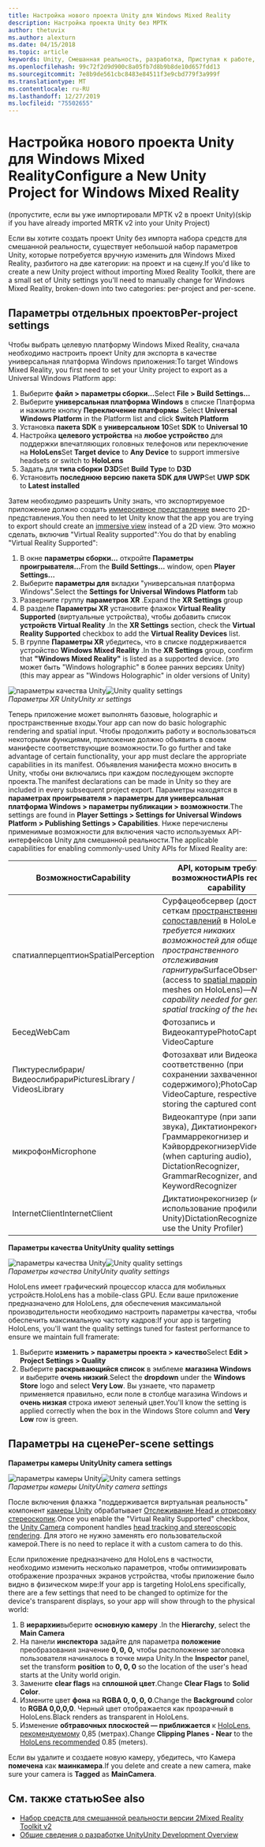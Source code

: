 ```yaml
---
title: Настройка нового проекта Unity для Windows Mixed Reality
description: Настройка проекта Unity без МРТК
author: thetuvix
ms.author: alexturn
ms.date: 04/15/2018
ms.topic: article
keywords: Unity, Смешанная реальность, разработка, Приступая к работе, новый проект
ms.openlocfilehash: 99c72f2d9d900c8a05fb7d8b9b8de10d657fdd13
ms.sourcegitcommit: 7e8b9de561cbc8483e84511f3e9cbd779f3a999f
ms.translationtype: MT
ms.contentlocale: ru-RU
ms.lasthandoff: 12/27/2019
ms.locfileid: "75502655"
---
```

# <a name="configure-a-new-unity-project-for-windows-mixed-reality"></a><span data-ttu-id="b09d3-104">Настройка нового проекта Unity для Windows Mixed Reality</span><span class="sxs-lookup"><span data-stu-id="b09d3-104">Configure a New Unity Project for Windows Mixed Reality</span></span> 

<span data-ttu-id="b09d3-105">(пропустите, если вы уже импортировали МРТК v2 в проект Unity)</span><span class="sxs-lookup"><span data-stu-id="b09d3-105">(skip if you have already imported MRTK v2 into your Unity Project)</span></span>

<span data-ttu-id="b09d3-106">Если вы хотите создать проект Unity без импорта набора средств для смешанной реальности, существует небольшой набор параметров Unity, которые потребуется вручную изменить для Windows Mixed Reality, разбитого на две категории: на проект и на сцену.</span><span class="sxs-lookup"><span data-stu-id="b09d3-106">If you'd like to create a new Unity project without importing Mixed Reality Toolkit, there are a small set of Unity settings you'll need to manually change for Windows Mixed Reality, broken-down into two categories: per-project and per-scene.</span></span>

## <a name="per-project-settings"></a><span data-ttu-id="b09d3-107">Параметры отдельных проектов</span><span class="sxs-lookup"><span data-stu-id="b09d3-107">Per-project settings</span></span>

<span data-ttu-id="b09d3-108">Чтобы выбрать целевую платформу Windows Mixed Reality, сначала необходимо настроить проект Unity для экспорта в качестве универсальная платформа Windows приложения:</span><span class="sxs-lookup"><span data-stu-id="b09d3-108">To target Windows Mixed Reality, you first need to set your Unity project to export as a Universal Windows Platform app:</span></span> 
1. <span data-ttu-id="b09d3-109">Выберите **файл > параметры сборки...**</span><span class="sxs-lookup"><span data-stu-id="b09d3-109">Select **File > Build Settings...**</span></span>
2. <span data-ttu-id="b09d3-110">Выберите **универсальная платформа Windows** в списке Платформа и нажмите кнопку **Переключение платформы** .</span><span class="sxs-lookup"><span data-stu-id="b09d3-110">Select **Universal Windows Platform** in the Platform list and click **Switch Platform**</span></span>
3. <span data-ttu-id="b09d3-111">Установка **пакета SDK** в **универсальном 10**</span><span class="sxs-lookup"><span data-stu-id="b09d3-111">Set **SDK** to **Universal 10**</span></span>
4. <span data-ttu-id="b09d3-112">Настройка **целевого устройства** на **любое устройство** для поддержки впечатляющих головных телефонов или переключение на **HoloLens**</span><span class="sxs-lookup"><span data-stu-id="b09d3-112">Set **Target device** to **Any Device** to support immersive headsets or switch to **HoloLens**</span></span>
5. <span data-ttu-id="b09d3-113">Задать для **типа сборки** **D3D**</span><span class="sxs-lookup"><span data-stu-id="b09d3-113">Set **Build Type** to **D3D**</span></span>
6. <span data-ttu-id="b09d3-114">Установить **последнюю версию** **пакета SDK для UWP**</span><span class="sxs-lookup"><span data-stu-id="b09d3-114">Set **UWP SDK** to **Latest installed**</span></span>

<span data-ttu-id="b09d3-115">Затем необходимо разрешить Unity знать, что экспортируемое приложение должно создать [иммерсивное представление](app-views.md) вместо 2D-представления.</span><span class="sxs-lookup"><span data-stu-id="b09d3-115">You then need to let Unity know that the app you are trying to export should create an [immersive view](app-views.md) instead of a 2D view.</span></span> <span data-ttu-id="b09d3-116">Это можно сделать, включив "Virtual Reality supported":</span><span class="sxs-lookup"><span data-stu-id="b09d3-116">You do that by enabling "Virtual Reality Supported":</span></span>
1. <span data-ttu-id="b09d3-117">В окне **параметры сборки...** откройте **Параметры проигрывателя...**</span><span class="sxs-lookup"><span data-stu-id="b09d3-117">From the **Build Settings...** window, open **Player Settings...**</span></span>
2. <span data-ttu-id="b09d3-118">Выберите **параметры для** вкладки "универсальная платформа Windows".</span><span class="sxs-lookup"><span data-stu-id="b09d3-118">Select the **Settings for Universal Windows Platform** tab</span></span>
3. <span data-ttu-id="b09d3-119">Разверните группу **параметров XR** .</span><span class="sxs-lookup"><span data-stu-id="b09d3-119">Expand the **XR Settings** group</span></span>
4. <span data-ttu-id="b09d3-120">В разделе **Параметры XR** установите флажок **Virtual Reality Supported** (виртуальные устройства), чтобы добавить список **устройств Virtual Reality** .</span><span class="sxs-lookup"><span data-stu-id="b09d3-120">In the **XR Settings** section, check the **Virtual Reality Supported** checkbox to add the **Virtual Reality Devices** list.</span></span>
5. <span data-ttu-id="b09d3-121">В группе **Параметры XR** убедитесь, что в списке поддерживается устройство **Windows Mixed Reality** .</span><span class="sxs-lookup"><span data-stu-id="b09d3-121">In the **XR Settings** group, confirm that **"Windows Mixed Reality"** is listed as a supported device.</span></span> <span data-ttu-id="b09d3-122">(это может быть "Windows holographic" в более ранних версиях Unity)</span><span class="sxs-lookup"><span data-stu-id="b09d3-122">(this may appear as "Windows Holographic" in older versions of Unity)</span></span>

<span data-ttu-id="b09d3-123">![параметры качества Unity](images/getting-started-unity-quality-settings.jpg)</span><span class="sxs-lookup"><span data-stu-id="b09d3-123">![Unity quality settings](images/getting-started-unity-quality-settings.jpg)</span></span><br>
<span data-ttu-id="b09d3-124">*Параметры XR Unity*</span><span class="sxs-lookup"><span data-stu-id="b09d3-124">*Unity xr settings*</span></span>

<span data-ttu-id="b09d3-125">Теперь приложение может выполнять базовые, holographic и пространственные входы.</span><span class="sxs-lookup"><span data-stu-id="b09d3-125">Your app can now do basic holographic rendering and spatial input.</span></span> <span data-ttu-id="b09d3-126">Чтобы продолжить работу и воспользоваться некоторыми функциями, приложение должно объявить в своем манифесте соответствующие возможности.</span><span class="sxs-lookup"><span data-stu-id="b09d3-126">To go further and take advantage of certain functionality, your app must declare the appropriate capabilities in its manifest.</span></span> <span data-ttu-id="b09d3-127">Объявления манифеста можно вносить в Unity, чтобы они включались при каждом последующем экспорте проекта.</span><span class="sxs-lookup"><span data-stu-id="b09d3-127">The manifest declarations can be made in Unity so they are included in every subsequent project export.</span></span> <span data-ttu-id="b09d3-128">Параметры находятся в **параметрах проигрывателя > параметры для универсальная платформа Windows > параметры публикации > возможности**.</span><span class="sxs-lookup"><span data-stu-id="b09d3-128">The settings are found in **Player Settings > Settings for Universal Windows Platform > Publishing Settings > Capabilities**.</span></span> <span data-ttu-id="b09d3-129">Ниже перечислены применимые возможности для включения часто используемых API-интерфейсов Unity для смешанной реальности.</span><span class="sxs-lookup"><span data-stu-id="b09d3-129">The applicable capabilities for enabling commonly-used Unity APIs for Mixed Reality are:</span></span>

|  <span data-ttu-id="b09d3-130">Возможности</span><span class="sxs-lookup"><span data-stu-id="b09d3-130">Capability</span></span>  |  <span data-ttu-id="b09d3-131">API, которым требуются возможности</span><span class="sxs-lookup"><span data-stu-id="b09d3-131">APIs requiring capability</span></span> | 
|----------|----------|
|  <span data-ttu-id="b09d3-132">спатиалперцептион</span><span class="sxs-lookup"><span data-stu-id="b09d3-132">SpatialPerception</span></span>  |  <span data-ttu-id="b09d3-133">Сурфацеобсервер (доступ к сеткам [пространственных сопоставлений](spatial-mapping.md) в HoloLens)&mdash;*не требуется никаких возможностей для общего пространственного отслеживания гарнитуры*</span><span class="sxs-lookup"><span data-stu-id="b09d3-133">SurfaceObserver (access to [spatial mapping](spatial-mapping.md) meshes on HoloLens)&mdash;*No capability needed for general spatial tracking of the headset*</span></span> | 
|  <span data-ttu-id="b09d3-134">Бесед</span><span class="sxs-lookup"><span data-stu-id="b09d3-134">WebCam</span></span>  |  <span data-ttu-id="b09d3-135">Фотозапись и Видеокаптуре</span><span class="sxs-lookup"><span data-stu-id="b09d3-135">PhotoCapture and VideoCapture</span></span> | 
|  <span data-ttu-id="b09d3-136">Пиктуреслибрари/Видеослибрари</span><span class="sxs-lookup"><span data-stu-id="b09d3-136">PicturesLibrary / VideosLibrary</span></span>  |  <span data-ttu-id="b09d3-137">Фотозахват или Видеокаптуре, соответственно (при сохранении захваченного содержимого);</span><span class="sxs-lookup"><span data-stu-id="b09d3-137">PhotoCapture or VideoCapture, respectively (when storing the captured content)</span></span> | 
|  <span data-ttu-id="b09d3-138">микрофон</span><span class="sxs-lookup"><span data-stu-id="b09d3-138">Microphone</span></span>  |  <span data-ttu-id="b09d3-139">Видеокаптуре (при записи звука), Диктатионрекогнизер, Граммаррекогнизер и Кэйвордрекогнизер</span><span class="sxs-lookup"><span data-stu-id="b09d3-139">VideoCapture (when capturing audio), DictationRecognizer, GrammarRecognizer, and KeywordRecognizer</span></span> | 
|  <span data-ttu-id="b09d3-140">InternetClient</span><span class="sxs-lookup"><span data-stu-id="b09d3-140">InternetClient</span></span>  |  <span data-ttu-id="b09d3-141">Диктатионрекогнизер (и использование профилировщика Unity)</span><span class="sxs-lookup"><span data-stu-id="b09d3-141">DictationRecognizer (and to use the Unity Profiler)</span></span> | 

<span data-ttu-id="b09d3-142">**Параметры качества Unity**</span><span class="sxs-lookup"><span data-stu-id="b09d3-142">**Unity quality settings**</span></span>

<span data-ttu-id="b09d3-143">![параметры качества Unity](images/getting-started-unity-quality-settings.jpg)</span><span class="sxs-lookup"><span data-stu-id="b09d3-143">![Unity quality settings](images/getting-started-unity-quality-settings.jpg)</span></span><br>
<span data-ttu-id="b09d3-144">*Параметры качества Unity*</span><span class="sxs-lookup"><span data-stu-id="b09d3-144">*Unity quality settings*</span></span>

<span data-ttu-id="b09d3-145">HoloLens имеет графический процессор класса для мобильных устройств.</span><span class="sxs-lookup"><span data-stu-id="b09d3-145">HoloLens has a mobile-class GPU.</span></span> <span data-ttu-id="b09d3-146">Если ваше приложение предназначено для HoloLens, для обеспечения максимальной производительности необходимо настроить параметры качества, чтобы обеспечить максимальную частоту кадров:</span><span class="sxs-lookup"><span data-stu-id="b09d3-146">If your app is targeting HoloLens, you'll want the quality settings tuned for fastest performance to ensure we maintain full framerate:</span></span>
1. <span data-ttu-id="b09d3-147">Выберите **изменить > параметры проекта > качество**</span><span class="sxs-lookup"><span data-stu-id="b09d3-147">Select **Edit > Project Settings > Quality**</span></span>
2. <span data-ttu-id="b09d3-148">Выберите **раскрывающийся список** в эмблеме **магазина Windows** и выберите **очень низкий**.</span><span class="sxs-lookup"><span data-stu-id="b09d3-148">Select the **dropdown** under the **Windows Store** logo and select **Very Low**.</span></span> <span data-ttu-id="b09d3-149">Вы узнаете, что параметр применяется правильно, если поле в столбце магазина Windows и **очень низкая** строка имеют зеленый цвет.</span><span class="sxs-lookup"><span data-stu-id="b09d3-149">You'll know the setting is applied correctly when the box in the Windows Store column and **Very Low** row is green.</span></span>

## <a name="per-scene-settings"></a><span data-ttu-id="b09d3-150">Параметры на сцене</span><span class="sxs-lookup"><span data-stu-id="b09d3-150">Per-scene settings</span></span>

<span data-ttu-id="b09d3-151">**Параметры камеры Unity**</span><span class="sxs-lookup"><span data-stu-id="b09d3-151">**Unity camera settings**</span></span>

<span data-ttu-id="b09d3-152">![параметры камеры Unity](images/Unitycamerasettings.png)</span><span class="sxs-lookup"><span data-stu-id="b09d3-152">![Unity camera settings](images/Unitycamerasettings.png)</span></span><br>
<span data-ttu-id="b09d3-153">*Параметры камеры Unity*</span><span class="sxs-lookup"><span data-stu-id="b09d3-153">*Unity camera settings*</span></span>

<span data-ttu-id="b09d3-154">После включения флажка "поддерживается виртуальная реальность" компонент [камеры Unity](camera-in-unity.md) обрабатывает [Отслеживание Head и отрисовку стереоскопик](rendering.md).</span><span class="sxs-lookup"><span data-stu-id="b09d3-154">Once you enable the "Virtual Reality Supported" checkbox, the [Unity Camera](camera-in-unity.md) component handles [head tracking and stereoscopic rendering](rendering.md).</span></span> <span data-ttu-id="b09d3-155">Для этого не нужно заменять его пользовательской камерой.</span><span class="sxs-lookup"><span data-stu-id="b09d3-155">There is no need to replace it with a custom camera to do this.</span></span>

<span data-ttu-id="b09d3-156">Если приложение предназначено для HoloLens в частности, необходимо изменить несколько параметров, чтобы оптимизировать отображение прозрачных экранов устройства, чтобы приложение было видно в физическом мире:</span><span class="sxs-lookup"><span data-stu-id="b09d3-156">If your app is targeting HoloLens specifically, there are a few settings that need to be changed to optimize for the device's transparent displays, so your app will show through to the physical world:</span></span>
1. <span data-ttu-id="b09d3-157">В **иерархии**выберите **основную камеру** .</span><span class="sxs-lookup"><span data-stu-id="b09d3-157">In the **Hierarchy**, select the **Main Camera**</span></span>
2. <span data-ttu-id="b09d3-158">На панели **инспектора** задайте для параметра **положение** преобразования значение **0, 0, 0,** чтобы расположение заголовка пользователя начиналось в точке мира Unity.</span><span class="sxs-lookup"><span data-stu-id="b09d3-158">In the **Inspector** panel, set the transform **position** to **0, 0, 0** so the location of the user's head starts at the Unity world origin.</span></span>
3. <span data-ttu-id="b09d3-159">Замените **clear flags** на **сплошной цвет**.</span><span class="sxs-lookup"><span data-stu-id="b09d3-159">Change **Clear Flags** to **Solid Color**.</span></span>
4. <span data-ttu-id="b09d3-160">Измените цвет **фона** на **RGBA 0, 0, 0, 0**.</span><span class="sxs-lookup"><span data-stu-id="b09d3-160">Change the **Background** color to **RGBA 0,0,0,0**.</span></span> <span data-ttu-id="b09d3-161">Черный цвет отображается как прозрачный в HoloLens.</span><span class="sxs-lookup"><span data-stu-id="b09d3-161">Black renders as transparent in HoloLens.</span></span>
5. <span data-ttu-id="b09d3-162">Изменение **обтравочных плоскостей — приближается** к [HoloLens, рекомендуемому](camera-in-unity.md#clip-planes) 0,85 (метрах).</span><span class="sxs-lookup"><span data-stu-id="b09d3-162">Change **Clipping Planes - Near** to the [HoloLens recommended](camera-in-unity.md#clip-planes) 0.85 (meters).</span></span>

<span data-ttu-id="b09d3-163">Если вы удалите и создаете новую камеру, убедитесь, что Камера **помечена** как **маинкамера**.</span><span class="sxs-lookup"><span data-stu-id="b09d3-163">If you delete and create a new camera, make sure your camera is **Tagged** as **MainCamera**.</span></span>


## <a name="see-also"></a><span data-ttu-id="b09d3-164">См. также статью</span><span class="sxs-lookup"><span data-stu-id="b09d3-164">See also</span></span>
* [<span data-ttu-id="b09d3-165">Набор средств для смешанной реальности версии 2</span><span class="sxs-lookup"><span data-stu-id="b09d3-165">Mixed Reality Toolkit v2</span></span>](mrtk-getting-started.md)
* [<span data-ttu-id="b09d3-166">Общие сведения о разработке Unity</span><span class="sxs-lookup"><span data-stu-id="b09d3-166">Unity Development Overview</span></span>](unity-development-overview.md)

